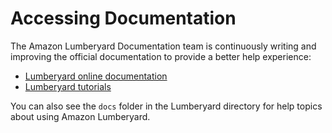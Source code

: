 # Accessing Documentation<a name="accessing-documentation"></a>

The Amazon Lumberyard Documentation team is continuously writing and improving the official documentation to provide a better help experience:
+ [Lumberyard online documentation](https://aws.amazon.com/documentation/lumberyard/)
+ [Lumberyard tutorials](https://gamedev.amazon.com/forums/tutorials)

You can also see the `docs` folder in the Lumberyard directory for help topics about using Amazon Lumberyard\.

